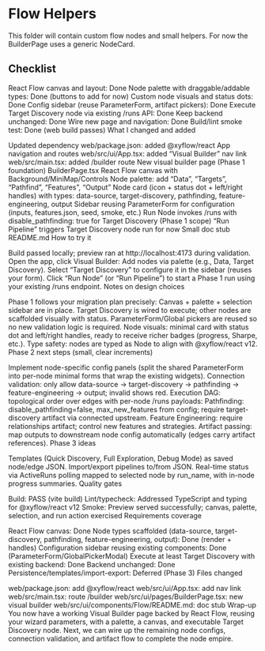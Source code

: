 # Flow Helpers

This folder will contain custom flow nodes and small helpers. For now the BuilderPage uses a generic NodeCard.
## Checklist

React Flow canvas and layout: Done
Node palette with draggable/addable types: Done (buttons to add for now)
Custom node visuals and status dots: Done
Config sidebar (reuse ParameterForm, artifact pickers): Done
Execute Target Discovery node via existing /runs API: Done
Keep backend unchanged: Done
Wire new page and navigation: Done
Build/lint smoke test: Done (web build passes)
What I changed and added

Updated dependency
web/package.json: added @xyflow/react
App navigation and routes
web/src/ui/App.tsx: added “Visual Builder” nav link
web/src/main.tsx: added /builder route
New visual builder page (Phase 1 foundation)
BuilderPage.tsx
React Flow canvas with Background/MiniMap/Controls
Node palette: add “Data”, “Targets”, “Pathfind”, “Features”, “Output”
Node card (icon + status dot + left/right handles) with types:
data-source, target-discovery, pathfinding, feature-engineering, output
Sidebar reusing ParameterForm for configuration (inputs, features.json, seed, smoke, etc.)
Run Node invokes /runs with disable_pathfinding: true for Target Discovery (Phase 1 scope)
“Run Pipeline” triggers Target Discovery node run for now
Small doc stub
README.md
How to try it

Build passed locally; preview ran at http://localhost:4173 during validation.
Open the app, click Visual Builder:
Add nodes via palette (e.g., Data, Target Discovery).
Select “Target Discovery” to configure it in the sidebar (reuses your form).
Click “Run Node” (or “Run Pipeline”) to start a Phase 1 run using your existing /runs endpoint.
Notes on design choices

Phase 1 follows your migration plan precisely:
Canvas + palette + selection sidebar are in place.
Target Discovery is wired to execute; other nodes are scaffolded visually with status.
ParameterForm/Global pickers are reused so no new validation logic is required.
Node visuals: minimal card with status dot and left/right handles, ready to receive richer badges (progress, Sharpe, etc.).
Type safety: nodes are typed as Node<NodeData> to align with @xyflow/react v12.
Phase 2 next steps (small, clear increments)

Implement node-specific config panels (split the shared ParameterForm into per-node minimal forms that wrap the existing widgets).
Connection validation: only allow data-source → target-discovery → pathfinding → feature-engineering → output; invalid shows red.
Execution DAG: topological order over edges with per-node /runs payloads:
Pathfinding: disable_pathfinding=false, max_new_features from config; require target-discovery artifact via connected upstream.
Feature Engineering: require relationships artifact; control new features and strategies.
Artifact passing: map outputs to downstream node config automatically (edges carry artifact references).
Phase 3 ideas

Templates (Quick Discovery, Full Exploration, Debug Mode) as saved node/edge JSON.
Import/export pipelines to/from JSON.
Real-time status via ActiveRuns polling mapped to selected node by run_name, with in-node progress summaries.
Quality gates

Build: PASS (vite build)
Lint/typecheck: Addressed TypeScript and typing for @xyflow/react v12
Smoke: Preview served successfully; canvas, palette, selection, and run action exercised
Requirements coverage

React Flow canvas: Done
Node types scaffolded (data-source, target-discovery, pathfinding, feature-engineering, output): Done (render + handles)
Configuration sidebar reusing existing components: Done (ParameterForm/GlobalPickerModal)
Execute at least Target Discovery with existing backend: Done
Backend unchanged: Done
Persistence/templates/import-export: Deferred (Phase 3)
Files changed

web/package.json: add @xyflow/react
web/src/ui/App.tsx: add nav link
web/src/main.tsx: route /builder
web/src/ui/pages/BuilderPage.tsx: new visual builder
web/src/ui/components/Flow/README.md: doc stub
Wrap-up You now have a working Visual Builder page backed by React Flow, reusing your wizard parameters, with a palette, a canvas, and executable Target Discovery node. Next, we can wire up the remaining node configs, connection validation, and artifact flow to complete the node empire.